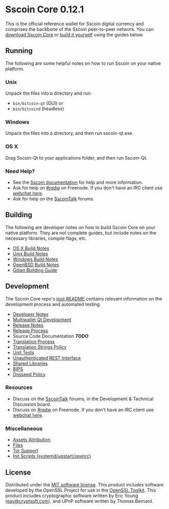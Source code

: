 Sscoin Core 0.12.1
=====================

This is the official reference wallet for Sscoin digital currency and comprises the backbone of the Sscoin peer-to-peer network. You can [download Sscoin Core](https://www.sscoin.org/downloads/) or [build it yourself](#building) using the guides below.

Running
---------------------
The following are some helpful notes on how to run Sscoin on your native platform.

### Unix

Unpack the files into a directory and run:

- `bin/bitcoin-qt` (GUI) or
- `bin/bitcoind` (headless)

### Windows

Unpack the files into a directory, and then run sscoin-qt.exe.

### OS X

Drag Sscoin-Qt to your applications folder, and then run Sscoin-Qt.

### Need Help?

* See the [Sscoin documentation](https://rqdw.atlassian.net/wiki/display/DOC)
for help and more information.
* Ask for help on [#rqdw](http://webchat.freenode.net?channels=rqdw) on Freenode. If you don't have an IRC client use [webchat here](http://webchat.freenode.net?channels=rqdw).
* Ask for help on the [SscoinTalk](https://sscointalk.org/) forums.

Building
---------------------
The following are developer notes on how to build Sscoin Core on your native platform. They are not complete guides, but include notes on the necessary libraries, compile flags, etc.

- [OS X Build Notes](build-osx.md)
- [Unix Build Notes](build-unix.md)
- [Windows Build Notes](build-windows.md)
- [OpenBSD Build Notes](build-openbsd.md)
- [Gitian Building Guide](gitian-building.md)

Development
---------------------
The Sscoin Core repo's [root README](/README.md) contains relevant information on the development process and automated testing.

- [Developer Notes](developer-notes.md)
- [Multiwallet Qt Development](multiwallet-qt.md)
- [Release Notes](release-notes.md)
- [Release Process](release-process.md)
- Source Code Documentation ***TODO***
- [Translation Process](translation_process.md)
- [Translation Strings Policy](translation_strings_policy.md)
- [Unit Tests](unit-tests.md)
- [Unauthenticated REST Interface](REST-interface.md)
- [Shared Libraries](shared-libraries.md)
- [BIPS](bips.md)
- [Dnsseed Policy](dnsseed-policy.md)

### Resources
* Discuss on the [SscoinTalk](https://sscointalk.org/) forums, in the Development & Technical Discussion board.
* Discuss on [#rqdw](http://webchat.freenode.net/?channels=rqdw) on Freenode. If you don't have an IRC client use [webchat here](http://webchat.freenode.net/?channels=rqdw).

### Miscellaneous
- [Assets Attribution](assets-attribution.md)
- [Files](files.md)
- [Tor Support](tor.md)
- [Init Scripts (systemd/upstart/openrc)](init.md)

License
---------------------
Distributed under the [MIT software license](http://www.opensource.org/licenses/mit-license.php).
This product includes software developed by the OpenSSL Project for use in the [OpenSSL Toolkit](https://www.openssl.org/). This product includes
cryptographic software written by Eric Young ([eay@cryptsoft.com](mailto:eay@cryptsoft.com)), and UPnP software written by Thomas Bernard.

